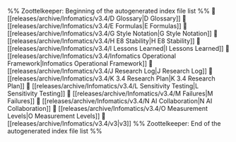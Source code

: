 %% Zoottelkeeper: Beginning of the autogenerated index file list  %%
📄 [[releases/archive/Infomatics/v3.4/D Glossary|D Glossary]]
📄 [[releases/archive/Infomatics/v3.4/E Formulas|E Formulas]]
📄 [[releases/archive/Infomatics/v3.4/G Style Notation|G Style Notation]]
📄 [[releases/archive/Infomatics/v3.4/H E8 Stability|H E8 Stability]]
📄 [[releases/archive/Infomatics/v3.4/I Lessons Learned|I Lessons Learned]]
📄 [[releases/archive/Infomatics/v3.4/Infomatics Operational Framework|Infomatics Operational Framework]]
📄 [[releases/archive/Infomatics/v3.4/J Research Log|J Research Log]]
📄 [[releases/archive/Infomatics/v3.4/K 3.4 Research Plan|K 3.4 Research Plan]]
📄 [[releases/archive/Infomatics/v3.4/L Sensitivity Testing|L Sensitivity Testing]]
📄 [[releases/archive/Infomatics/v3.4/M Failures|M Failures]]
📄 [[releases/archive/Infomatics/v3.4/N AI Collaboration|N AI Collaboration]]
📄 [[releases/archive/Infomatics/v3.4/O Measurement Levels|O Measurement Levels]]
📄 [[releases/archive/Infomatics/v3.4/v3|v3]]
%% Zoottelkeeper: End of the autogenerated index file list  %%
